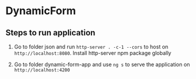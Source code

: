 # DynamicForm

## Steps to run application

1) Go to folder json and run `http-server . -c-1 --cors` to host on `http://localhost:8080`. Install http-server npm package globally

2) Go to folder dynamic-form-app and use `ng s` to serve the application on `http://localhost:4200`
